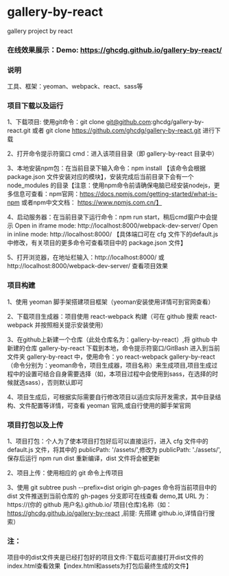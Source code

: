 # gallery-by-react
gallery project by react

### 在线效果展示：Demo: https://ghcdg.github.io/gallery-by-react/

### 说明

工具、框架：yeoman、webpack、react、sass等

### 项目下载以及运行
1、下载项目: 使用git命令：git clone git@github.com:ghcdg/gallery-by-react.git     或者 git clone https://github.com/ghcdg/gallery-by-react.git 进行下载

2、打开命令提示符窗口 cmd：进入该项目目录（即 gallery-by-react 目录中）

3、本地安装npm包：在当前目录下输入命令：npm install 【该命令会根据 package.json 文件安装对应的模块】，安装完成后当前目录下会有一个 node_modules 的目录【注意：使用npm命令前请确保电脑已经安装nodejs，更多信息可查看：npm官网：https://docs.npmjs.com/getting-started/what-is-npm  或者npm中文文档： https://www.npmjs.com.cn/】

4、启动服务器：在当前目录下运行命令：npm run start，稍后cmd窗户中会提示  Open in iframe mode:  http://localhost:8000/webpack-dev-server/
  Open in inline mode:  http://localhost:8000/ 
  【具体端口可在 cfg 文件下的default.js中修改，有关项目的更多命令可查看项目中的 package.json 文件】

5、打开浏览器，在地址栏输入：http://localhost:8000/ 或 http://localhost:8000/webpack-dev-server/ 查看项目效果


### 项目构建

1、使用 yeoman 脚手架搭建项目框架（yeoman安装使用详情可到官网查看）

2、下载项目生成器：项目使用 react-webpack 构建（可在 github 搜索 react-webpack 并按照相关提示安装使用）

3、在github上新建一个仓库（此处仓库名为：gallery-by-react）,将 github 中新建的仓库 gallery-by-react 下载到本地，命令提示符窗口/GitBash 进入到当前文件夹 gallery-by-react 中，使用命令：yo react-webpack gallery-by-react （命令分别为：yeoman命令，项目生成器，项目名称）来生成项目,项目生成过程中的设置可结合自身需要选择（如，本项目过程中会使用到sass，在选择的时候就选sass），否则默认即可

4、项目生成后，可根据实际需要自行修改项目以适应实际开发需求，其中目录结构、文件配置等详情，可查看 yeoman 官网,或自行使用的脚手架官网

### 项目打包以及上传

1、项目打包：个人为了使本项目打包好后可以直接运行，进入 cfg 文件中的 default.js 文件，将其中的 publicPath: '/assets/',修改为 publicPath: './assets/',保存后运行 npm run dist 重新编译，dist 文件将会被更新

2、项目上传：使用相应的 git 命令上传项目

3、使用 git subtree push --prefix=dist origin gh-pages 命令将当前项目中的 dist 文件推送到当前仓库的 gh-pages 分支即可在线查看 demo,其 URL 为： https://(你的 github 用户名).github.io/ 项目(仓库)名称（如：https://ghcdg.github.io/gallery-by-react ,前提: 先搭建 github.io,详情自行搜索）

### 注：
项目中的dist文件夹是已经打包好的项目文件:下载后可直接打开dist文件的index.html查看效果【index.html和assets为打包后最终生成的文件】 

